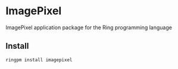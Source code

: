 # ImagePixel

ImagePixel application package for the Ring programming language

## Install

	ringpm install imagepixel